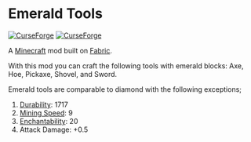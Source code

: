 # Emerald Tools

[![CurseForge](http://cf.way2muchnoise.eu/full_emerald-tools_downloads.svg)](http://www.curseforge.com/minecraft/mc-mods/emerald-tools)
[![CurseForge](http://cf.way2muchnoise.eu/versions/emerald-tools.svg)](http://www.curseforge.com/minecraft/mc-mods/emerald-tools)

A [Minecraft](minecraft.net) mod built on [Fabric](fabricmc.net).

With this mod you can craft the following tools with emerald blocks: Axe, Hoe, Pickaxe, Shovel, and Sword.

Emerald tools are comparable to diamond with the following exceptions;

1. [Durability](https://minecraft.fandom.com/wiki/Durability#Item_durability): 1717
1. [Mining Speed](https://minecraft.gamepedia.com/Breaking#Speed): 9
1. [Enchantability](https://minecraft.gamepedia.com/Enchanting/Mechanics#Enchantability): 20
1. Attack Damage: +0.5